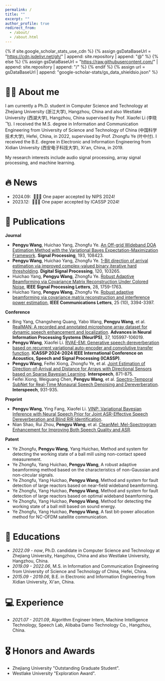 ```yaml
---
permalink: /
title: ""
excerpt: ""
author_profile: true
redirect_from: 
  - /about/
  - /about.html
---
```


{% if site.google_scholar_stats_use_cdn %}
{% assign gsDataBaseUrl = "https://cdn.jsdelivr.net/gh/" | append: site.repository | append: "@" %}
{% else %}
{% assign gsDataBaseUrl = "https://raw.githubusercontent.com/" | append: site.repository | append: "/" %}
{% endif %}
{% assign url = gsDataBaseUrl | append: "google-scholar-stats/gs_data_shieldsio.json" %}

<span class='anchor' id='about-me'></span>

# 🤵🏻 About me

I am currently a Ph.D. student in Computer Science and Technology at Zhejiang University (浙江大学), Hangzhou, China and also Westlake University (西湖大学), Hangzhou, China supervised by Prof. Xiaofei Li (李晓飞). 
I received the M.S. degree in Information and Communication Engineering from University of Science and Technology of China (中国科学技术大学), Hefei, China, in 2022, supervised by Prof. Zhongfu Ye (叶中付). 
I received the B.E. degree in Electronic and Information Engineering from Xidian University (西安电子科技大学), Xi'an, China, in 2019. 

My research interests include audio signal processing, array signal processing, and machine learning.


# 🔥 News
- 2024.09: &nbsp;🎉🎉🎉 One paper accepted by NIPS 2024!
- 2023.12: &nbsp;🎉🎉🎉 One paper accepted by ICASSP 2024!


  
# 📝 Publications 

**Journal**

- **Pengyu Wang**, Huichao Yang, Zhongfu Ye. [An Off-grid Wideband DOA Estimation Method with the Variational Bayes Expectation-Maximization Framework](https://doi.org/10.1016/j.sigpro.2021.108423). **Signal Processing**, 193, 108423.
- **Pengyu Wang**, Huichao Yang, Zhongfu Ye. [1-Bit direction of arrival estimation via improved complex-valued binary iterative hard thresholding](https://doi.org/10.1016/j.dsp.2021.103265). **Digital Signal Processing**, 120, 103265.
- Huichao Yang, **Pengyu Wang**, Zhongfu Ye. [Robust Adaptive Beamforming via Covariance Matrix Reconstruction Under Colored Noise](https://doi.org/10.1109/LCOMM.2021.3103208), **IEEE Signal Processing Letters**, 28, 1759-1763.
- Huichao Yang, **Pengyu Wang**, Zhongfu Ye. [Robust adaptive beamforming via covariance matrix reconstruction and interference power estimation](https://doi.org/10.1109/LSP.2021.3105930), **IEEE Communications Letters**, 25 (10), 3394-3397.



**Conference**

- Bing Yang, Changsheng Quang, Yabo Wang, **Pengyu Wang**, et al. [RealMAN: A recorded and annotated microphone array dataset for dynamic speech enhancement and localization](https://proceedings.neurips.cc/paper_files/paper/2024/file/bf8f6f5b017dc60d0c4e28a7a9a4ee7b-Paper-Datasets_and_Benchmarks_Track.pdf). **Advances in Neural Information Processing Systems (NeurIPS)**, 37, 105997-106019.
- **Pengyu Wang**, Xiaofei Li. [RVAE-EM: Generative speech dereverberation based on recurrent variational auto-encoder and convolutive transfer function](https://doi.org/10.1109/ICASSP48485.2024.10447010). **ICASSP 2024-2024 IEEE International Conference on Acoustics, Speech and Signal Processing (ICASSP)**.
- **Pengyu Wang**, Feifei Xiong, Zhongfu Ye, et al. [Joint Estimation of Direction-of-Arrival and Distance for Arrays with Directional Sensors based on Sparse Bayesian Learning](https://www.isca-archive.org/interspeech_2022/xiong22b_interspeech.pdf). **Interspeech**, 871-875.
- Feifei Xiong, Weiguang Chen, **Pengyu Wang**, et al. [Spectro-Temporal SubNet for Real-Time Monaural Speech Denoising and Dereverberation](https://www.researchgate.net/profile/Feifei-Xiong/publication/361305762_Spectro-Temporal_SubNet_for_Real-Time_Monaural_Speech_Denoising_and_Dereverberation/links/63f43adcb1704f343f6dc8f6/Spectro-Temporal-SubNet-for-Real-Time-Monaural-Speech-Denoising-and-Dereverberation.pdf). **Interspeech**, 931-935.

**Preprint**
- **Pengyu Wang**, Ying Fang, Xiaofei Li. [VINP: Variational Bayesian Inference with Neural Speech Prior for Joint ASR-Effective Speech Dereverberation and Blind RIR Identification](https://doi.org/10.48550/arXiv.2502.07205).
- Nian Shao, Rui Zhou, **Pengyu Wang**, et al. [CleanMel: Mel-Spectrogram Enhancement for Improving Both Speech Quality and ASR](https://doi.org/10.48550/arXiv.2502.20040).

**Patent**

- Ye Zhongfu, **Pengyu Wang**, Yang Huichao, Method and system for detecting the working state of a ball mill using non-contact speed measurement.
- Ye Zhongfu, Yang Huichao, **Pengyu Wang**, A robust adaptive beamforming method based on the characteristics of non-Gaussian and non-circular signals.
- Ye Zhongfu, Yang Huichao, **Pengyu Wang**, Method and system for fault detection of large reactors based on near-field wideband beamforming.
- Ye Zhongfu, Yang Huichao, **Pengyu Wang**, Method and system for fault detection of large reactors based on optimal wideband beamforming.
- Ye Zhongfu, Yang Huichao, **Pengyu Wang**, Method for detecting the working state of a ball mill based on sound energy.
- Ye Zhongfu, Yang Huichao, **Pengyu Wang**, A fast bit-power allocation method for NC-OFDM satellite communication.


# 📖 Educations
- *2022.09 - now*, Ph.D. candidate in Computer Science and Technology at Zhejiang University, Hangzhou, China and also Westlake University, Hangzhou, China.
- *2019.09 - 2022.06*, M.S. in Information and Communication Engineering from University of Science and Technology of China, Hefei, China. 
- *2015.09 - 2019.06*, B.E. in Electronic and Information Engineering from Xidian University, Xi'an, China. 

# 💻 Experience
- *2021.07 - 2021.09*, Algorithm Engineer Intern, Machine Intelligence Technology, Speech Lab, Alibaba Damo Technology Co., Hangzhou, China.

# 🎖 Honors and Awards
- Zhejiang University "Outstanding Graduate Student".
- Westlake University "Exploration Award".

